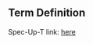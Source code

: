 ## Term Definition

Spec-Up-T link: <a href='https://weboftrust.github.io/WOT-terms/docs/glossary/canonicalization'>here</a>
